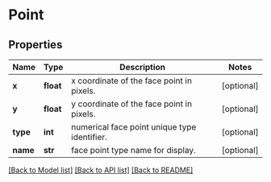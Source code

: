 # Point

## Properties
Name | Type | Description | Notes
------------ | ------------- | ------------- | -------------
**x** | **float** | x coordinate of the face point in pixels. | [optional] 
**y** | **float** | y coordinate of the face point in pixels. | [optional] 
**type** | **int** | numerical face point unique type identifier. | [optional] 
**name** | **str** | face point type name for display. | [optional] 

[[Back to Model list]](../README.md#documentation-for-models) [[Back to API list]](../README.md#documentation-for-api-endpoints) [[Back to README]](../README.md)


